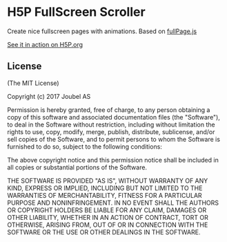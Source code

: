 H5P FullScreen Scroller
==========

Create nice fullscreen pages with animations. Based on [fullPage.js](https://github.com/alvarotrigo/fullPage.js)


[See it in action on H5P.org](https://h5p.org/h5p-stats-2016)

## License

(The MIT License)

Copyright (c) 2017 Joubel AS

Permission is hereby granted, free of charge, to any person obtaining a copy of this software and associated documentation files (the "Software"), to deal in the Software without restriction, including without limitation the rights to use, copy, modify, merge, publish, distribute, sublicense, and/or sell copies of the Software, and to permit persons to whom the Software is furnished to do so, subject to the following conditions:

The above copyright notice and this permission notice shall be included in all copies or substantial portions of the Software.

THE SOFTWARE IS PROVIDED "AS IS", WITHOUT WARRANTY OF ANY KIND, EXPRESS OR IMPLIED, INCLUDING BUT NOT LIMITED TO THE WARRANTIES OF MERCHANTABILITY, FITNESS FOR A PARTICULAR PURPOSE AND NONINFRINGEMENT. IN NO EVENT SHALL THE AUTHORS OR COPYRIGHT HOLDERS BE LIABLE FOR ANY CLAIM, DAMAGES OR OTHER LIABILITY, WHETHER IN AN ACTION OF CONTRACT, TORT OR OTHERWISE, ARISING FROM, OUT OF OR IN CONNECTION WITH THE SOFTWARE OR THE USE OR OTHER DEALINGS IN THE SOFTWARE.
